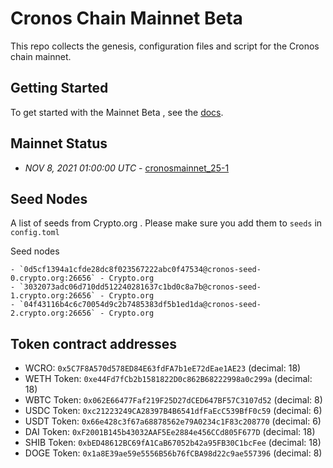 # Cronos Chain Mainnet Beta 

This repo collects the genesis, configuration files and script for the Cronos chain
mainnet.

## Getting Started

To get started with the Mainnet Beta , see the
[docs](https://cronos.crypto.org/docs/getting-started/cronos-mainnet.html).

## Mainnet Status


- *NOV 8, 2021 01:00:00 UTC* - [cronosmainnet_25-1](./cronosmainnet_25-1)



## Seed Nodes

A list of seeds from Crypto.org . Please make sure you add them to `seeds` in `config.toml` 

Seed nodes

```
- `0d5cf1394a1cfde28dc8f023567222abc0f47534@cronos-seed-0.crypto.org:26656` - Crypto.org
- `3032073adc06d710dd512240281637c1bd0c8a7b@cronos-seed-1.crypto.org:26656` - Crypto.org
- `04f43116b4c6c70054d9c2b7485383df5b1ed1da@cronos-seed-2.crypto.org:26656` - Crypto.org 
```

## Token contract addresses 
- WCRO: `0x5C7F8A570d578ED84E63fdFA7b1eE72dEae1AE23` (decimal: 18)
- WETH Token: `0xe44Fd7fCb2b1581822D0c862B68222998a0c299a` (decimal: 18)
- WBTC Token: `0x062E66477Faf219F25D27dCED647BF57C3107d52` (decimal: 8)
- USDC Token: `0xc21223249CA28397B4B6541dfFaEcC539BfF0c59` (decimal: 6)
- USDT Token: `0x66e428c3f67a68878562e79A0234c1F83c208770` (decimal: 6)
- DAI Token: `0xF2001B145b43032AAF5Ee2884e456CCd805F677D` (decimal: 18)
- SHIB Token: `0xbED48612BC69fA1CaB67052b42a95FB30C1bcFee` (decimal: 18)
- DOGE Token: `0x1a8E39ae59e5556B56b76fCBA98d22c9ae557396`  (decimal: 8)